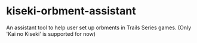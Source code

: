 # kiseki-orbment-assistant
An assistant tool to help user set up orbments in Trails Series games. (Only 'Kai no Kiseki' is supported for now)
